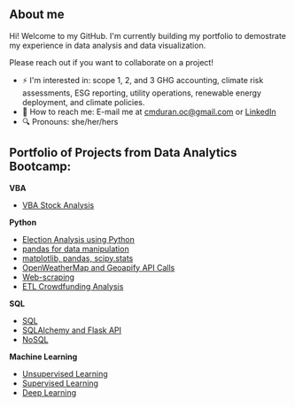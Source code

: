 ## About me

Hi! Welcome to my GitHub. I'm currently building my portfolio to demostrate my experience in data analysis and data visualization. 

Please reach out if you want to collaborate on a project!

- ⚡ I'm interested in: scope 1, 2, and 3 GHG accounting, climate risk assessments, ESG reporting, utility operations, renewable energy deployment, and climate policies.
- 📩 How to reach me: E-mail me at cmduran.oc@gmail.com or [LinkedIn](https://www.linkedin.com/in/claudia-m-duran/)
- 🔍 Pronouns: she/her/hers

## Portfolio of Projects from Data Analytics Bootcamp:
**VBA** 
* [VBA Stock Analysis](https://github.com/marcianaduran/stock-analysis)

**Python**
* [Election Analysis using Python](https://github.com/marcianaduran/python_challenge/blob/main/PyBank/main.py)
* [pandas for data manipulation](https://github.com/marcianaduran/pandas-challenge/blob/main/README.md)
* [matplotlib, pandas, scipy.stats](https://github.com/marcianaduran/clinical_study/blob/main/pymaceuticals_starter.ipynb)
* [OpenWeatherMap and Geoapify API Calls](https://github.com/marcianaduran/python-api-challenge/tree/main)
* [Web-scraping](https://github.com/marcianaduran/beautiful_soup)
* [ETL Crowdfunding Analysis](https://github.com/marcianaduran/crowdfunding_etl)

**SQL**
* [SQL](https://github.com/marcianaduran/sql-challenge)
* [SQLAlchemy and Flask API](https://github.com/marcianaduran/sqlalchemy-challenge)
* [NoSQL](https://github.com/marcianaduran/nosql-challenge/blob/main/NoSQL_setup_starter.ipynb)

**Machine Learning**
* [Unsupervised Learning](https://github.com/marcianaduran/CryptoClustering.git)
* [Supervised Learning](https://github.com/marcianaduran/credit-risk-classification.git)
* [Deep Learning](https://github.com/marcianaduran/deep-learning-challenge.git)

<!--
**marcianaduran/marcianaduran** is a ✨ _special_ ✨ repository because its `README.md` (this file) appears on your GitHub profile.

Here are some ideas to get you started:

- 🔭 I’m currently working on ...
- 🌱 I’m currently learning ...
- 👯 I’m looking to collaborate on ...
- 🤔 I’m looking for help with ...
- 💬 Ask me about ...
- 📫 How to reach me: ...
- 😄 Pronouns: ...
- ⚡ Fun fact: ...
<picture>
  <source media="(prefers-color-scheme: dark)" srcset="https://user-images.githubusercontent.com/25423296/163456776-7f95b81a-f1ed-45f7-b7ab-8fa810d529fa.png">
  <source media="(prefers-color-scheme: light)" srcset="https://user-images.githubusercontent.com/25423296/163456779-a8556205-d0a5-45e2-ac17-42d089e3c3f8.png">
  <img alt="Shows an illustrated sun in light mode and a moon with stars in dark mode." src="https://user-images.githubusercontent.com/25423296/163456779-a8556205-d0a5-45e2-ac17-42d089e3c3f8.png">
</picture>
<details>
<summary> things to rank
</summary>

YOUR TABLE

</details>
for emojis
https://www.webfx.com/tools/emoji-cheat-sheet/
-->
